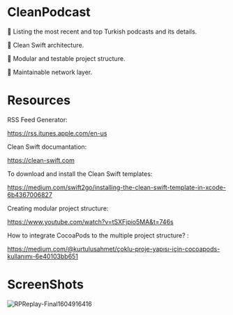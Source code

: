 # CleanPodcast

🍏 Listing the most recent and top Turkish podcasts and its details.

🍏 Clean Swift architecture.

🍏 Modular and testable project structure.

🍏 Maintainable network layer.


# Resources

RSS Feed Generator: 

https://rss.itunes.apple.com/en-us

Clean Swift documantation:

https://clean-swift.com

To download and install the Clean Swift templates:

https://medium.com/swift2go/installing-the-clean-swift-template-in-xcode-6b4367006827

Creating modular project structure:

https://www.youtube.com/watch?v=tSXFjpio5MA&t=746s

How to integrate CocoaPods to the multiple project structure? :

https://medium.com/@kurtulusahmet/çoklu-proje-yapısı-için-cocoapods-kullanımı-6e40103bb651

# ScreenShots

![RPReplay-Final1604916416](https://user-images.githubusercontent.com/32302808/98528752-ca9dbb80-228d-11eb-8c60-878079b02482.gif)
